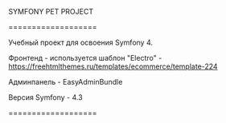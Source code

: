 SYMFONY PET PROJECT

===================

Учебный проект для освоения Symfony 4.

Фронтенд - используется шаблон "Electro" - https://freehtmlthemes.ru/templates/ecommerce/template-224

Админпанель - EasyAdminBundle

Версия Symfony - 4.3

===================
